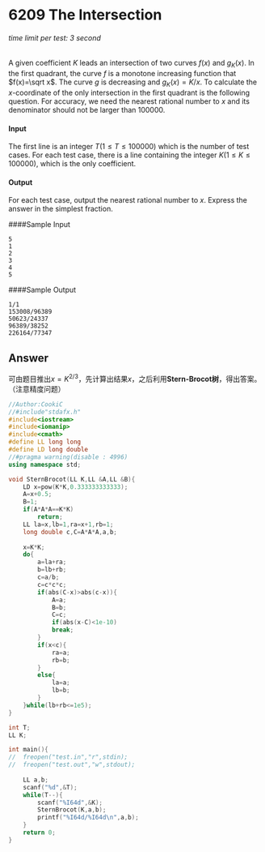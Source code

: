 # 6209 The Intersection

###### time limit per test: 3 second

A given coefficient $K$ leads an intersection of two curves $f(x)$ and $g_K(x)$. In the first quadrant, the curve $f$ is a monotone increasing function that $f(x)=\sqrt x$. The curve $g$ is decreasing and $g_K(x)=K/x$.
To calculate the $x$-coordinate of the only intersection in the first quadrant is the following question. For accuracy, we need the nearest rational number to $x$ and its denominator should not be larger than 100000.

#### Input

The first line is an integer $T (1≤T≤100000)$ which is the number of test cases.
For each test case, there is a line containing the integer $K (1≤K≤100000)$, which is the only coefficient.

#### Output

For each test case, output the nearest rational number to $x$. Express the answer in the simplest fraction.

####Sample Input

```
5
1
2
3
4
5
```

####Sample Output

```
1/1
153008/96389
50623/24337
96389/38252
226164/77347
```

## Answer

可由题目推出$x=K^{2/3}$，先计算出结果$x$，之后利用**Stern-Brocot树**，得出答案。（注意精度问题）

```c++
//Author:CookiC
//#include"stdafx.h"
#include<iostream>
#include<iomanip>
#include<cmath>
#define LL long long
#define LD long double
//#pragma warning(disable : 4996)
using namespace std;

void SternBrocot(LL K,LL &A,LL &B){
	LD x=pow(K*K,0.333333333333);
	A=x+0.5;
	B=1;
	if(A*A*A==K*K)
		return;
	LL la=x,lb=1,ra=x+1,rb=1;
	long double c,C=A*A*A,a,b;
	
	x=K*K;
	do{
		a=la+ra;
		b=lb+rb;
		c=a/b;
		c=c*c*c;
		if(abs(C-x)>abs(c-x)){
			A=a;
			B=b;
			C=c;
			if(abs(x-C)<1e-10)
			break;
		}
		if(x<c){
			ra=a;
			rb=b;
		}
		else{
			la=a;
			lb=b;
		}
	}while(lb+rb<=1e5);
}

int T;
LL K;

int main(){
//	freopen("test.in","r",stdin);
//	freopen("test.out","w",stdout);
	
	LL a,b;
	scanf("%d",&T);
	while(T--){
		scanf("%I64d",&K);
		SternBrocot(K,a,b);
		printf("%I64d/%I64d\n",a,b);
	}
	return 0;
}
```

